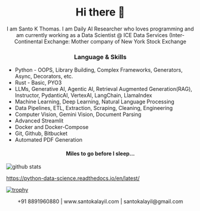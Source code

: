 <h1 align="center"> Hi there 👋 </h1>
<p align="center"> I am Santo K Thomas. I am Daily AI Researcher who loves programming and am currently working as a Data Scientist @ ICE Data Services (Inter-Continental Exchange: Mother company of New York Stock Exchange</p>
<!-- <img align="right" src="https://img.lovepik.com/element/40137/3103.png_1200.png" height="300" width="300"> -->
<h3 align="center"> Language & Skills </h3>

- Python - OOPS, Library Building, Complex Frameworks, Generators, Async, Decorators, etc.
- Rust - Basic, PYO3
- LLMs, Generative AI, Agentic AI, Retrieval Augmented Generation(RAG), Instructor, PydanticAI, VertexAI, LangChain, LlamaIndex
- Machine Learning, Deep Learning, Natural Language Processing
- Data Pipelines, ETL, Extraction, Scraping, Cleaning, Engineering
- Computer Vision, Gemini Vision, Document Parsing
- Advanced Streamlit
- Docker and Docker-Compose
- Git, Github, Bitbucket
- Automated PDF Generation

<h4 align="center">Miles to go before I sleep...</h4>

<img align="center" src="https://github-readme-stats.vercel.app/api?username=santokalayil&show_icons=true&include_all_commits=true&theme=blue-white&count_private=true" alt="github stats">

https://python-data-science.readthedocs.io/en/latest/

<!--[![trophy](https://github-profile-trophy.vercel.app/?username=aayushi-droid&theme=gruvbox)](https://github.com/ryo-ma/github-profile-trophy)  -->
[![trophy](https://github-profile-trophy.vercel.app/?username=santokalayil&theme=gruvbox)](https://github.com/ryo-ma/github-profile-trophy)
<!-- - 📝 I regulary write articles on [Aayushi's Blog](http://aayushi-droid.github.io/) -->

<p align="center">
  +91 8891960880 | www.santokalayil.com | santokalayil@gmail.com
<!-- <a href="https://dev.to/aayushidroid" target="blank"><img align="center" src="https://cdn.jsdelivr.net/npm/simple-icons@3.0.1/icons/dev-dot-to.svg" alt="aayushi-droid" height="40" width="40" /></a> --> 
</p>

